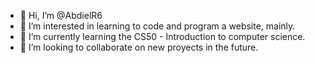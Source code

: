 - 👋 Hi, I’m @AbdielR6
- 👀 I’m interested in learning to code and program a website, mainly.
- 🌱 I’m currently learning the CS50 - Introduction to computer science.
- 💞️ I’m looking to collaborate on new proyects in the future.

<!---
AbdielR6/AbdielR6 is a ✨ special ✨ repository because its `README.md` (this file) appears on your GitHub profile.
You can click the Preview link to take a look at your changes.
--->
